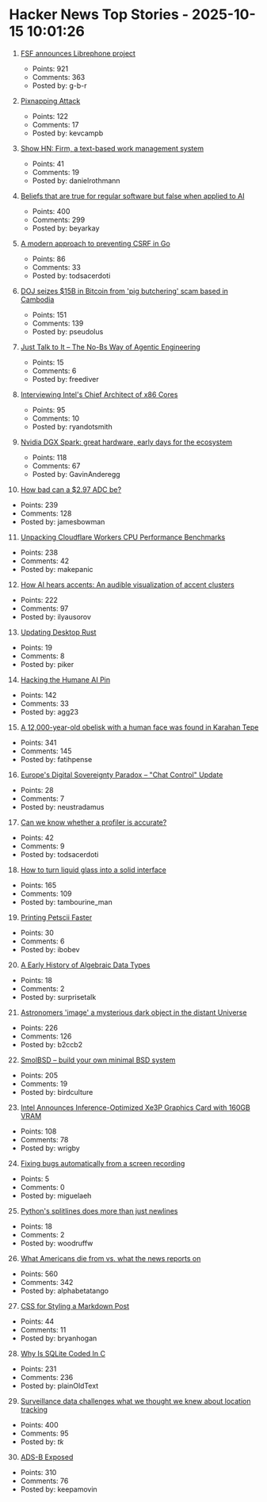 # Hacker News Top Stories - 2025-10-15 10:01:26

1. [FSF announces Librephone project](https://www.fsf.org/news/librephone-project)
   - Points: 921
   - Comments: 363
   - Posted by: g-b-r

2. [Pixnapping Attack](https://www.pixnapping.com/)
   - Points: 122
   - Comments: 17
   - Posted by: kevcampb

3. [Show HN: Firm, a text-based work management system](https://github.com/42futures/firm)
   - Points: 41
   - Comments: 19
   - Posted by: danielrothmann

4. [Beliefs that are true for regular software but false when applied to AI](https://boydkane.com/essays/boss)
   - Points: 400
   - Comments: 299
   - Posted by: beyarkay

5. [A modern approach to preventing CSRF in Go](https://www.alexedwards.net/blog/preventing-csrf-in-go)
   - Points: 86
   - Comments: 33
   - Posted by: todsacerdoti

6. [DOJ seizes $15B in Bitcoin from 'pig butchering' scam based in Cambodia](https://www.cnbc.com/2025/10/14/bitcoin-doj-chen-zhi-pig-butchering-scam.html)
   - Points: 151
   - Comments: 139
   - Posted by: pseudolus

7. [Just Talk to It – The No-Bs Way of Agentic Engineering](https://steipete.me/posts/just-talk-to-it)
   - Points: 15
   - Comments: 6
   - Posted by: freediver

8. [Interviewing Intel's Chief Architect of x86 Cores](https://chipsandcheese.com/p/interviewing-intels-chief-architect)
   - Points: 95
   - Comments: 10
   - Posted by: ryandotsmith

9. [Nvidia DGX Spark: great hardware, early days for the ecosystem](https://simonwillison.net/2025/Oct/14/nvidia-dgx-spark/)
   - Points: 118
   - Comments: 67
   - Posted by: GavinAnderegg

10. [How bad can a $2.97 ADC be?](https://excamera.substack.com/p/how-bad-can-a-297-adc-be)
   - Points: 239
   - Comments: 128
   - Posted by: jamesbowman

11. [Unpacking Cloudflare Workers CPU Performance Benchmarks](https://blog.cloudflare.com/unpacking-cloudflare-workers-cpu-performance-benchmarks/)
   - Points: 238
   - Comments: 42
   - Posted by: makepanic

12. [How AI hears accents: An audible visualization of accent clusters](https://accent-explorer.boldvoice.com/)
   - Points: 222
   - Comments: 97
   - Posted by: ilyausorov

13. [Updating Desktop Rust](https://tritium.legal/blog/update)
   - Points: 19
   - Comments: 8
   - Posted by: piker

14. [Hacking the Humane AI Pin](https://writings.agg.im/posts/hacking_ai_pin/)
   - Points: 142
   - Comments: 33
   - Posted by: agg23

15. [A 12,000-year-old obelisk with a human face was found in Karahan Tepe](https://www.trthaber.com/foto-galeri/karahantepede-12-bin-yil-oncesine-ait-insan-yuzlu-dikili-tas-bulundu/73912.html)
   - Points: 341
   - Comments: 145
   - Posted by: fatihpense

16. [Europe's Digital Sovereignty Paradox – "Chat Control" Update](https://www.process-one.net/blog/chat-control-update-oct-2025/)
   - Points: 28
   - Comments: 7
   - Posted by: neustradamus

17. [Can we know whether a profiler is accurate?](https://stefan-marr.de/2025/10/can-we-know-whether-a-profiler-is-accurate/)
   - Points: 42
   - Comments: 9
   - Posted by: todsacerdoti

18. [How to turn liquid glass into a solid interface](https://tidbits.com/2025/10/09/how-to-turn-liquid-glass-into-a-solid-interface/)
   - Points: 165
   - Comments: 109
   - Posted by: tambourine_man

19. [Printing Petscii Faster](https://retrogamecoders.com/printing-petscii-faster/)
   - Points: 30
   - Comments: 6
   - Posted by: ibobev

20. [A Early History of Algebraic Data Types](https://www.hillelwayne.com/post/algdt-history/)
   - Points: 18
   - Comments: 2
   - Posted by: surprisetalk

21. [Astronomers 'image' a mysterious dark object in the distant Universe](https://www.mpg.de/25518363/1007-asph-astronomers-image-a-mysterious-dark-object-in-the-distant-universe-155031-x)
   - Points: 226
   - Comments: 126
   - Posted by: b2ccb2

22. [SmolBSD – build your own minimal BSD system](https://smolbsd.org)
   - Points: 205
   - Comments: 19
   - Posted by: birdculture

23. [Intel Announces Inference-Optimized Xe3P Graphics Card with 160GB VRAM](https://www.phoronix.com/review/intel-crescent-island)
   - Points: 108
   - Comments: 78
   - Posted by: wrigby

24. [Fixing bugs automatically from a screen recording](https://nitpicks.ai)
   - Points: 5
   - Comments: 0
   - Posted by: miguelaeh

25. [Python's splitlines does more than just newlines](https://yossarian.net/til/post/python-s-splitlines-does-a-lot-more-than-just-newlines/)
   - Points: 18
   - Comments: 2
   - Posted by: woodruffw

26. [What Americans die from vs. what the news reports on](https://ourworldindata.org/does-the-news-reflect-what-we-die-from)
   - Points: 560
   - Comments: 342
   - Posted by: alphabetatango

27. [CSS for Styling a Markdown Post](https://webdev.bryanhogan.com/miscellaneous/styling-markdown/)
   - Points: 44
   - Comments: 11
   - Posted by: bryanhogan

28. [Why Is SQLite Coded In C](https://www.sqlite.org/whyc.html)
   - Points: 231
   - Comments: 236
   - Posted by: plainOldText

29. [Surveillance data challenges what we thought we knew about location tracking](https://www.lighthousereports.com/investigation/surveillance-secrets/)
   - Points: 400
   - Comments: 95
   - Posted by: _tk_

30. [ADS-B Exposed](https://adsb.exposed/)
   - Points: 310
   - Comments: 76
   - Posted by: keepamovin

